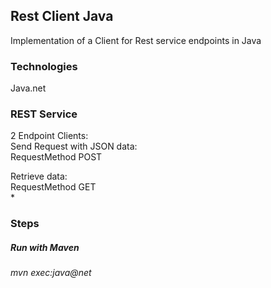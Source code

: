 ## Rest Client Java
Implementation of a Client for Rest service endpoints in Java<br />



### Technologies
Java.net  <br />


### REST Service
2 Endpoint Clients:  <br />
Send Request with JSON data:  <br />
RequestMethod POST   <br />

Retrieve data:  <br />
RequestMethod GET <br />*



### Steps
##### Run with Maven 
*mvn exec:java@net* <br />








